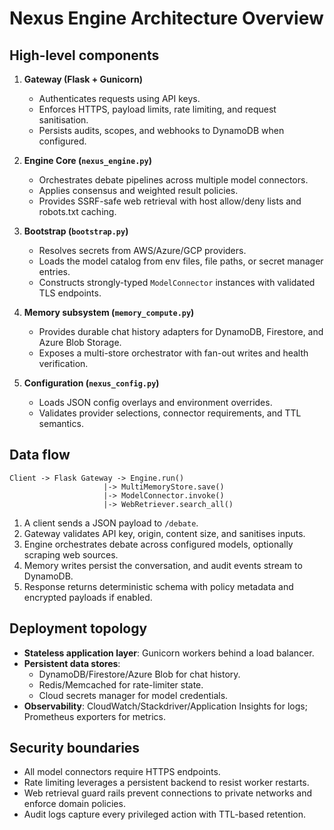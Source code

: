 # Nexus Engine Architecture Overview

## High-level components

1. **Gateway (Flask + Gunicorn)**
   - Authenticates requests using API keys.
   - Enforces HTTPS, payload limits, rate limiting, and request sanitisation.
   - Persists audits, scopes, and webhooks to DynamoDB when configured.

2. **Engine Core (`nexus_engine.py`)**
   - Orchestrates debate pipelines across multiple model connectors.
   - Applies consensus and weighted result policies.
   - Provides SSRF-safe web retrieval with host allow/deny lists and robots.txt caching.

3. **Bootstrap (`bootstrap.py`)**
   - Resolves secrets from AWS/Azure/GCP providers.
   - Loads the model catalog from env files, file paths, or secret manager entries.
   - Constructs strongly-typed `ModelConnector` instances with validated TLS endpoints.

4. **Memory subsystem (`memory_compute.py`)**
   - Provides durable chat history adapters for DynamoDB, Firestore, and Azure Blob Storage.
   - Exposes a multi-store orchestrator with fan-out writes and health verification.

5. **Configuration (`nexus_config.py`)**
   - Loads JSON config overlays and environment overrides.
   - Validates provider selections, connector requirements, and TTL semantics.

## Data flow

```text
Client -> Flask Gateway -> Engine.run()
                     |-> MultiMemoryStore.save()
                     |-> ModelConnector.invoke()
                     |-> WebRetriever.search_all()
```

1. A client sends a JSON payload to `/debate`.
2. Gateway validates API key, origin, content size, and sanitises inputs.
3. Engine orchestrates debate across configured models, optionally scraping web sources.
4. Memory writes persist the conversation, and audit events stream to DynamoDB.
5. Response returns deterministic schema with policy metadata and encrypted payloads if enabled.

## Deployment topology

- **Stateless application layer**: Gunicorn workers behind a load balancer.
- **Persistent data stores**:
  - DynamoDB/Firestore/Azure Blob for chat history.
  - Redis/Memcached for rate-limiter state.
  - Cloud secrets manager for model credentials.
- **Observability**: CloudWatch/Stackdriver/Application Insights for logs; Prometheus exporters for metrics.

## Security boundaries

- All model connectors require HTTPS endpoints.
- Rate limiting leverages a persistent backend to resist worker restarts.
- Web retrieval guard rails prevent connections to private networks and enforce domain policies.
- Audit logs capture every privileged action with TTL-based retention.
